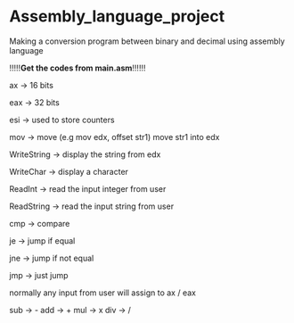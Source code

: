 # Assembly_language_project
Making a conversion program between binary and decimal using assembly language

!!!!!**Get the codes from main.asm**!!!!!!

ax -> 16 bits

eax -> 32 bits

esi -> used to store counters

mov -> move (e.g mov edx, offset str1) move str1 into edx

WriteString -> display the string from edx

WriteChar -> display a character 

ReadInt -> read the input integer from user

ReadString -> read the input string from user

cmp -> compare

je -> jump if equal

jne -> jump if not equal

jmp -> just jump 

normally any input from user will assign to ax / eax

sub -> -
add -> +
mul -> x
div -> /

